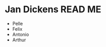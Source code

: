 <h1>Jan Dickens READ ME</h1>

<ul>
   <li>Pelle</li>
   <li>Felix</li>
   <li>Antonio</li>
   <li>Arthur</li>
</ul>
